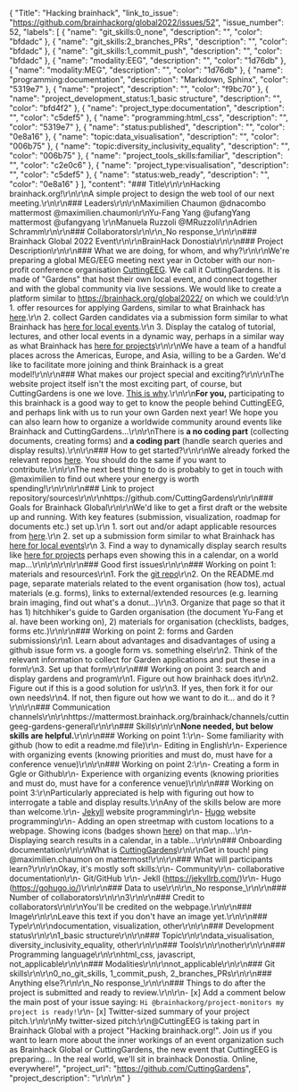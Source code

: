 {
  "Title": "Hacking brainhack",
  "link_to_issue": "https://github.com/brainhackorg/global2022/issues/52",
  "issue_number": 52,
  "labels": [
    {
      "name": "git_skills:0_none",
      "description": "",
      "color": "bfdadc"
    },
    {
      "name": "git_skills:2_branches_PRs",
      "description": "",
      "color": "bfdadc"
    },
    {
      "name": "git_skills:1_commit_push",
      "description": "",
      "color": "bfdadc"
    },
    {
      "name": "modality:EEG",
      "description": "",
      "color": "1d76db"
    },
    {
      "name": "modality:MEG",
      "description": "",
      "color": "1d76db"
    },
    {
      "name": "programming:documentation",
      "description": "Markdown, Sphinx",
      "color": "5319e7"
    },
    {
      "name": "project",
      "description": "",
      "color": "f9bc70"
    },
    {
      "name": "project_development_status:1_basic structure",
      "description": "",
      "color": "bfd4f2"
    },
    {
      "name": "project_type:documentation",
      "description": "",
      "color": "c5def5"
    },
    {
      "name": "programming:html_css",
      "description": "",
      "color": "5319e7"
    },
    {
      "name": "status:published",
      "description": "",
      "color": "0e8a16"
    },
    {
      "name": "topic:data_visualisation",
      "description": "",
      "color": "006b75"
    },
    {
      "name": "topic:diversity_inclusivity_equality",
      "description": "",
      "color": "006b75"
    },
    {
      "name": "project_tools_skills:familiar",
      "description": "",
      "color": "c2e0c6"
    },
    {
      "name": "project_type:visualisation",
      "description": "",
      "color": "c5def5"
    },
    {
      "name": "status:web_ready",
      "description": "",
      "color": "0e8a16"
    }
  ],
  "content": "### Title\r\n\r\nHacking brainhack.org!\r\n\r\nA simple project to design the web tool of our next meeting.\r\n\r\n### Leaders\r\n\r\nMaximilien Chaumon @dnacombo mattermost @maximilien.chaumon\r\nYu-Fang Yang @ufangYang mattermost @ufangyang \r\nManuela Ruzzoli @MRuzzoli\r\nAdrien Schramm\r\n\r\n### Collaborators\r\n\r\n_No response_\r\n\r\n### Brainhack Global 2022 Event\r\n\r\nBrainHack Donostia\r\n\r\n### Project Description\r\n\r\n### What we are doing, for whom, and why?\r\n\r\nWe're preparing a global MEG/EEG meeting next year in October with our non-profit conference organisation [CuttingEEG](https://cuttingeeg.org/). We call it CuttingGardens. It is made of \"Gardens\" that host their own local event, and connect together and with the global community via live sessions. We would like to create a platform similar to https://brainhack.org/global2022/ on which we could:\r\n  1. offer resources for applying Gardens, similar to what Brainhack has [here](https://github.com/brainhackorg/bhg-event-materials).\r\n  2. collect Garden candidates via a submission form similar to what Brainhack has [here for local events](https://github.com/brainhackorg/global2022/issues/new?assignees=&labels=project&template=project-submission-template.yml).\r\n  3. Display the catalog of tutorial, lectures, and other local events in a dynamic way, perhaps in a similar way as what Brainhack has [here for projects](https://brainhack.org/global2022/projects/)\r\n\r\nWe have a team of a handful places across the Americas, Europe, and Asia, willing to be a Garden. We'd like to facilitate more joining and think Brainhack is a great model!\r\n\r\n### What makes our project special and exciting?\r\n\r\nThe website project itself isn't the most exciting part, of course, but CuttingGardens is one we love. [This is why](https://docs.google.com/presentation/d/1mWphKl6z-oVHWKn0uXcddd9Jt9v3uqk13D9Zex2JiJg/edit?usp=sharing).\r\n\r\n**For you,** participating to this brainhack is a good way to get to know the people behind CuttingEEG, and perhaps link with us to run your own Garden next year! We hope you can also learn how to organize a worldwide community around events like Brainhack and CuttingGardens...\r\n\r\nThere is **a no coding part** (collecting documents, creating forms) and **a coding part** (handle search queries and display results).\r\n\r\n### How to get started?\r\n\r\nWe already forked the relevant repos [here](https://github.com/CuttingGardens). You should do the same if you want to contribute.\r\n\r\nThe next best thing to do is probably to get in touch with @maximilien to find out where your energy is worth spending!\r\n\r\n\r\n### Link to project repository/sources\r\n\r\nhttps://github.com/CuttingGardens\r\n\r\n### Goals for Brainhack Global\r\n\r\nWe'd like to get a first draft or the website up and running. With key features (submission, visualization, roadmap for documents etc.) set up.\r\n  1. sort out and/or adapt applicable resources from [here](https://github.com/brainhackorg/bhg-event-materials).\r\n  2. set up a submission form similar to what Brainhack has [here for local events](https://github.com/brainhackorg/global2022/issues/new?assignees=&labels=project&template=project-submission-template.yml)\r\n  3. Find a way to dynamically display search results like [here for projects](https://brainhack.org/global2022/projects/) perhaps even showing this in a calendar, on a world map...\r\n\r\n\r\n\r\n### Good first issues\r\n\r\n### Working on point 1: materials and resources\r\n1. Fork the [git repo](https://github.com/CuttingGardens/bhg-event-materials)\r\n2. On the README.md page, separate materials related to the event organisation (how tos), actual materials (e.g. forms), links to external/extended resources (e.g. learning brain imaging, find out what's a donut...)\r\n3. Organize that page so that it has 1) hitchhiker's guide to Garden organisation (the document Yu-Fang et al. have been working on), 2) materials for organisation (checklists, badges, forms etc.)\r\n\r\n### Working on point 2: forms and Garden submissions\r\n1. Learn about advantages and disadvantages of using a github issue form vs. a google form vs. something else\r\n2. Think of the relevant information to collect for Garden applications and put these in a form\r\n3. Set up that form\r\n\r\n### Working on point 3: search and display gardens and program\r\n1. Figure out how brainhack does it\r\n2. Figure out if this is a good solution for us\r\n3. If yes, then fork it for our own needs\r\n4. If not, then figure out how we want to do it... and do it ?\r\n\r\n### Communication channels\r\n\r\nhttps://mattermost.brainhack.org/brainhack/channels/cuttingeeg-gardens-general\r\n\r\n### Skills\r\n\r\n**None needed, but below skills are helpful.**\r\n\r\n### Working on point 1:\r\n- Some familiarity with github (how to edit a readme.md file)\r\n- Editing in English\r\n- Experience with organizing events (knowing priorities and must do, must have for a conference venue)\r\n\r\n### Working on point 2:\r\n- Creating a form in Ggle or Github\r\n- Experience with organizing events (knowing priorities and must do, must have for a conference venue)\r\n\r\n### Working on point 3:\r\nParticularly appreciated is help with figuring out how to interrogate a table and display results.\r\nAny of the skills below are more than welcome.\r\n- [Jekyll](https://jekyllrb.com) website programming\r\n- [Hugo](https://gohugo.io) website programming\r\n- Adding an open streetmap with custom locations to a webpage. Showing icons (badges shown [here](https://docs.google.com/presentation/d/1mWphKl6z-oVHWKn0uXcddd9Jt9v3uqk13D9Zex2JiJg/edit#slide=id.g13db6544451_0_1)) on that map...\r\n- Displaying search results in a calendar, in a table...\r\n\r\n### Onboarding documentation\r\n\r\nWhat is [CuttingGardens](https://docs.google.com/presentation/d/1mWphKl6z-oVHWKn0uXcddd9Jt9v3uqk13D9Zex2JiJg/edit#slide=id.p)\r\n\r\nGet in touch! ping @maximilien.chaumon on mattermost!\r\n\r\n### What will participants learn?\r\n\r\nOkay, it's mostly soft skills:\r\n- Community\r\n- collaborative documentation\r\n- Git/GitHub \r\n- Jekll (https://jekyllrb.com/)\r\n- Hugo (https://gohugo.io/)\r\n\r\n### Data to use\r\n\r\n_No response_\r\n\r\n### Number of collaborators\r\n\r\n3\r\n\r\n### Credit to collaborators\r\n\r\nYou'll be credited on the webpage.\r\n\r\n### Image\r\n\r\nLeave this text if you don't have an image yet.\r\n\r\n### Type\r\n\r\ndocumentation, visualization, other\r\n\r\n### Development status\r\n\r\n1_basic structure\r\n\r\n### Topic\r\n\r\ndata_visualisation, diversity_inclusivity_equality, other\r\n\r\n### Tools\r\n\r\nother\r\n\r\n### Programming language\r\n\r\nhtml_css, javascript, not_applicable\r\n\r\n### Modalities\r\n\r\nnot_applicable\r\n\r\n### Git skills\r\n\r\n0_no_git_skills, 1_commit_push, 2_branches_PRs\r\n\r\n### Anything else?\r\n\r\n_No response_\r\n\r\n### Things to do after the project is submitted and ready to review.\r\n\r\n- [x] Add a comment below the main post of your issue saying: `Hi @brainhackorg/project-monitors my project is ready!`\r\n- [x] Twitter-sized summary of your project pitch.\r\n\r\nMy twitter-sized pitch:\r\n@CuttingEEG is taking part in Brainhack Global with a project \"Hacking brainhack.org!\". Join us if you want to learn more about the inner workings of an event organization such as Brainhack Global or CuttingGardens, the new event that CuttingEEG is preparing... In the real world, we'll sit in brainhack Donostia. Online, everywhere!",
  "project_url": "https://github.com/CuttingGardens",
  "project_description": "\r\n\r\n"
}